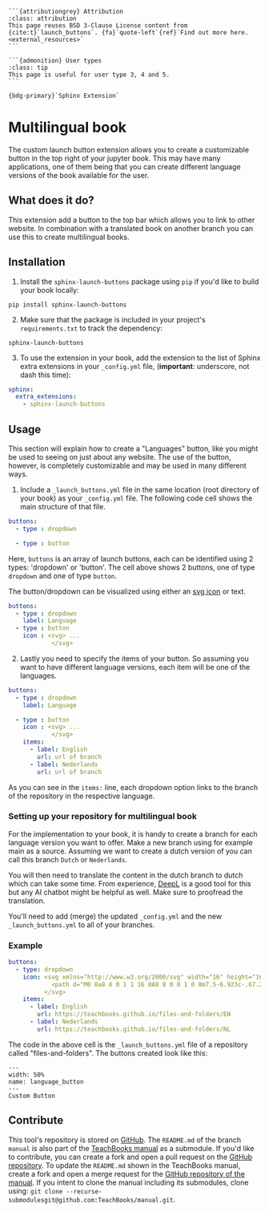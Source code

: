 ````{margin}
```{attributiongrey} Attribution
:class: attribution
This page reuses BSD 3-Clause License content from {cite:t}`launch_buttons`. {fa}`quote-left`{ref}`Find out more here.<external_resources>`
```

```{admonition} User types
:class: tip
This page is useful for user type 3, 4 and 5.
```

{bdg-primary}`Sphinx Extension`
````

# Multilingual book

The custom launch button extension allows you to create a customizable button in the top right of your jupyter book. 
This may have many applications, one of them being that you can create different language versions of the book available for the user. 

## What does it do?
This extension add a button to the top bar which allows you to link to other website. In combination with a translated book on another branch you can use this to create multilingual books.

## Installation

1. Install the `sphinx-launch-buttons` package using `pip` if you'd like to build your book locally:
```
pip install sphinx-launch-buttons
```

2. Make sure that the package is included in your project's `requirements.txt` to track the dependency:
```
sphinx-launch-buttons
```

3. To use the extension in your book, add the extension to the list of Sphinx extra extensions in your `_config.yml` file, (**important**: underscore, not dash this time):

```yaml
sphinx:
  extra_extensions:
    - sphinx-launch-buttons
```

## Usage
This section will explain how to create a "Languages" button, like you might be used to seeing on just about any website. The use of the button, however, is completely customizable and may be used in many different ways.


1. Include a `_launch_buttons.yml` file in the same location (root directory of your book) as your `_config.yml` file. The following code cell shows the main structure of that file.

```yaml
buttons:
  - type : dropdown

  - type : button
```

Here, `buttons` is an array of launch buttons, each can be identified using 2 types: 'dropdown' or 'button'. The cell above shows 2 buttons, one of type `dropdown` and one of type `button`.

The button/dropdown can be visualized using either an [svg icon](https://icons.getbootstrap.com/#icons) or text.

```yaml
buttons:
  - type : dropdown
    label: Language
  - type : button
    icon : <svg> ... 
            </svg> 
```
2. Lastly you need to specify the items of your button. So assuming you want to have different language versions, each item will be one of the languages.

```yaml
buttons:
  - type : dropdown
    label: Language

  - type : button
    icon : <svg> ... 
            </svg> 
    items:
      - label: English
        url: url of branch
      - label: Nederlands
        url: url of branch
```
As you can see in the `items:` line, each dropdown option links to the branch of the repository in the respective language.

### Setting up your repository for multilingual book

For the implementation to your book, it is handy to create a branch for each language version you want to offer. Make a new branch using for example main as a source. Assuming we want to create a dutch version of you can call this branch `Dutch` or `Nederlands`. 

You will then need to translate the content in the dutch branch to dutch which can take some time. From experience, [DeepL](https://www.deepl.com/en/translator) is a good tool for this but any AI chatbot might be helpful as well. Make sure to proofread the translation.

You'll need to add (merge) the updated `_config.yml` and the new `_launch_buttons.yml` to all of your branches.

### Example

```yaml
buttons:
  - type: dropdown
    icon: <svg xmlns="http://www.w3.org/2000/svg" width="16" height="16" fill="currentColor" class="bi bi-globe" viewBox="0 0 16 16">
            <path d="M0 8a8 8 0 1 1 16 0A8 8 0 0 1 0 8m7.5-6.923c-.67.204-1.335.82-1.887 1.855A8 8 0 0 0 5.145 4H7.5zM4.09 4a9.3 9.3 0 0 1 .64-1.539 7 7 0 0 1 .597-.933A7.03 7.03 0 0 0 2.255 4zm-.582 3.5c.03-.877.138-1.718.312-2.5H1.674a7 7 0 0 0-.656 2.5zM4.847 5a12.5 12.5 0 0 0-.338 2.5H7.5V5zM8.5 5v2.5h2.99a12.5 12.5 0 0 0-.337-2.5zM4.51 8.5a12.5 12.5 0 0 0 .337 2.5H7.5V8.5zm3.99 0V11h2.653c.187-.765.306-1.608.338-2.5zM5.145 12q.208.58.468 1.068c.552 1.035 1.218 1.65 1.887 1.855V12zm.182 2.472a7 7 0 0 1-.597-.933A9.3 9.3 0 0 1 4.09 12H2.255a7 7 0 0 0 3.072 2.472M3.82 11a13.7 13.7 0 0 1-.312-2.5h-2.49c.062.89.291 1.733.656 2.5zm6.853 3.472A7 7 0 0 0 13.745 12H11.91a9.3 9.3 0 0 1-.64 1.539 7 7 0 0 1-.597.933M8.5 12v2.923c.67-.204 1.335-.82 1.887-1.855q.26-.487.468-1.068zm3.68-1h2.146c.365-.767.594-1.61.656-2.5h-2.49a13.7 13.7 0 0 1-.312 2.5m2.802-3.5a7 7 0 0 0-.656-2.5H12.18c.174.782.282 1.623.312 2.5zM11.27 2.461c.247.464.462.98.64 1.539h1.835a7 7 0 0 0-3.072-2.472c.218.284.418.598.597.933M10.855 4a8 8 0 0 0-.468-1.068C9.835 1.897 9.17 1.282 8.5 1.077V4z"/>
          </svg>
    items:
      - label: English
        url: https://teachbooks.github.io/files-and-folders/EN
      - label: Nederlands
        url: https://teachbooks.github.io/files-and-folders/NL
```

The code in the above cell is the `_launch_buttons.yml` file of a repository called "files-and-folders". The buttons created look like this:

```{figure} language_button.PNG
---
width: 50%
name: language_button
---
Custom Button
```


## Contribute
This tool's repository is stored on [GitHub](https://github.com/TeachBooks/Sphinx-launch-buttons). The `README.md` of the branch `manual` is also part of the [TeachBooks manual](https://teachbooks.io/manual/intro.html) as a submodule. If you'd like to contribute, you can create a fork and open a pull request on the [GitHub repository](https://github.com/TeachBooks/Sphinx-launch-buttons). To update the `README.md` shown in the TeachBooks manual, create a fork and open a merge request for the [GitHub repository of the manual](https://github.com/TeachBooks/manual). If you intent to clone the manual including its submodules, clone using: `git clone --recurse-submodulesgit@github.com:TeachBooks/manual.git`.
